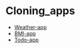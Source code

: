 # Cloning_apps
  * [Weather-app](https://github.com/MostafaEla3sr/WeatherApp/tree/master)
  * [BMI-app](https://github.com/MaiBomadian94/TEKNOSOFT/tree/master)
  * [Todo-app](https://github.com/Rwan00/ToDo_Trax)

